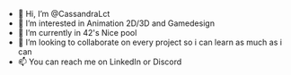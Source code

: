 - 👋 Hi, I’m @CassandraLct
- 👀 I’m interested in Animation 2D/3D and Gamedesign
- 🌱 I’m currently in 42's Nice pool
- 💞️ I’m looking to collaborate on every project so i can learn as much as i can
- 📫 You can reach me on LinkedIn or Discord 

<!---
CassandraLct/CassandraLct is a ✨ special ✨ repository because its `README.md` (this file) appears on your GitHub profile.
You can click the Preview link to take a look at your changes.
--->
